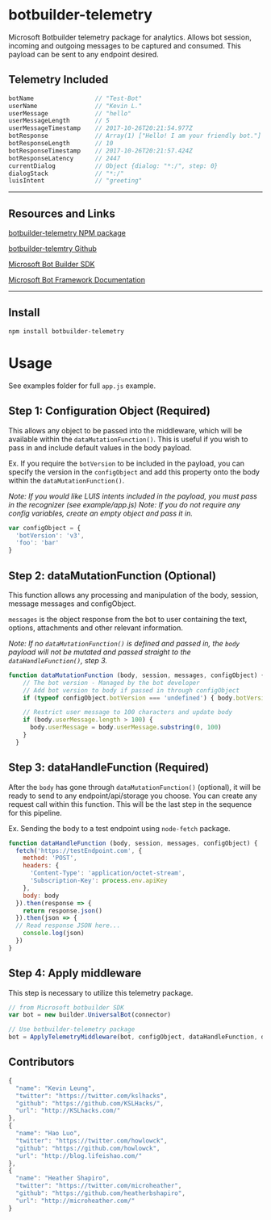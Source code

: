 # botbuilder-telemetry

Microsoft Botbuilder telemetry package for analytics. Allows bot session, incoming and outgoing messages to be captured and consumed. This payload can be sent to any endpoint desired.

## Telemetry Included
```js
botName                 // "Test-Bot"
userName                // "Kevin L."
userMessage             // "hello"
userMessageLength       // 5
userMessageTimestamp    // 2017-10-26T20:21:54.977Z
botResponse             // Array(1) ["Hello! I am your friendly bot."]
botResponseLength       // 10
botResponseTimestamp    // 2017-10-26T20:21:57.424Z
botResponseLatency      // 2447
currentDialog           // Object {dialog: "*:/", step: 0}
dialogStack             // "*:/"
luisIntent              // "greeting"
```
___
## Resources and Links

[botbuilder-telemetry NPM package](https://www.npmjs.com/package/botbuilder-telemetry)

[botbuilder-telemtry Github](https://github.com/KSLHacks/botbuilder-telemetry)

[Microsoft Bot Builder SDK](https://github.com/Microsoft/BotBuilder)

[Microsoft Bot Framework Documentation](https://dev.botframework.com/)

___
## Install
`npm install botbuilder-telemetry`

# Usage
See examples folder for full `app.js` example.

## Step 1: Configuration Object (Required)
This allows any object to be passed into the middleware, which will be available within the `dataMutationFunction()`. This is useful if you wish to pass in and include default values in the body payload.

Ex. If you require the `botVersion` to be included in the payload, you can specify the version in the `configObject` and add this property onto the body within the `dataMutationFunction()`.

_Note: If you would like LUIS intents included in the payload, you must pass in the recognizer (see example/app.js)_
_Note: If you do not require any config variables, create an empty object and pass it in._

```js
var configObject = {
  'botVersion': 'v3',
  'foo': 'bar'
}
```

## Step 2: dataMutationFunction (Optional)
This function allows any processing and manipulation of the  body, session, message messages and configObject. 

`messages` is the object response from the bot to user containing the text, options, attachments and other relevant information.

_Note: If no `dataMutationFunction()` is defined and passed in, the `body` payload will not be mutated and passed straight to the `dataHandleFunction()`, step 3._

```js
function dataMutationFunction (body, session, messages, configObject) {
    // The bot version - Managed by the bot developer
    // Add bot version to body if passed in through configObject
    if (typeof configObject.botVersion === 'undefined') { body.botVersion = configObject.botVersion }

    // Restrict user message to 100 characters and update body
    if (body.userMessage.length > 100) { 
      body.userMessage = body.userMessage.substring(0, 100)
    }
  }
```

## Step 3: dataHandleFunction (Required)
After the `body` has gone through `dataMutationFunction()` (optional), it will be ready to send to any endpoint/api/storage you choose. You can create any request call within this function. This will be the last step in the sequence for this pipeline.

Ex. Sending the body to a test endpoint using `node-fetch` package.

```js
function dataHandleFunction (body, session, messages, configObject) {
  fetch('https://testEndpoint.com', {
    method: 'POST',
    headers: {
      'Content-Type': 'application/octet-stream',
      'Subscription-Key': process.env.apiKey
    },
    body: body
  }).then(response => {
    return response.json()
  }).then(json => {
  // Read response JSON here...
    console.log(json)
  })
}
```

## Step 4: Apply middleware
This step is necessary to utilize this telemetry package.

```js
// from Microsoft botbuilder SDK
var bot = new builder.UniversalBot(connector) 

// Use botbuilder-telemetry package
bot = ApplyTelemetryMiddleware(bot, configObject, dataHandleFunction, dataMutationFunction)
```

## Contributors
```js
{
  "name": "Kevin Leung",
  "twitter": "https://twitter.com/kslhacks",
  "github": "https://github.com/KSLHacks/",
  "url": "http://KSLhacks.com/"
},
{
  "name": "Hao Luo",
  "twitter": "https://twitter.com/howlowck",
  "github": "https://github.com/howlowck",
  "url": "http://blog.lifeishao.com/"
},
{
  "name": "Heather Shapiro",
  "twitter": "https://twitter.com/microheather",
  "github": "https://github.com/heatherbshapiro",
  "url": "http://microheather.com/"
}
```